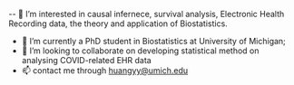 -- 👀 I’m interested in causal infernece, survival analysis, Electronic Health Recording data, the theory and application of Biostatistics.
- 🌱 I’m currently a PhD student in Biostatistics at University of Michigan;
- 💞️ I’m looking to collaborate on developing statistical method on analysing COVID-related EHR data
- 📫 contact me through huangyy@umich.edu

<!---
huangyy1996/huangyy1996 is a ✨ special ✨ repository because its `README.md` (this file) appears on your GitHub profile.
You can click the Preview link to take a look at your changes.
--->
